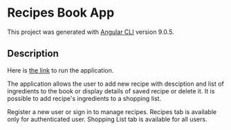 # Recipes Book App

This project was generated with [Angular CLI](https://github.com/angular/angular-cli) version 9.0.5.

## Description

Here is [the link](https://alenadvainova.github.io/angular-recipes-list/auth/login?returnUrl=%2Frecipes) to run the application.

The application allows the user to add new recipe with desciption and list of ingredients to the book or display details of saved recipe or delete it. It is possible to add recipe's ingredients to a shopping list.

Register a new user or sign in to manage recipes. Recipes tab is available only for authenticated user. Shopping List tab is available for all users.
